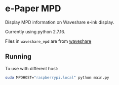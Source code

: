 # e-Paper MPD

Display MPD information on Waveshare e-ink display.

Currently using python 2.7.16.

Files in `waveshare_epd` are from [waveshare](https://github.com/waveshare/e-Paper)

## Running

To use with different host:

```bash
sudo MPDHOST="raspberrypi.local" python main.py
```
